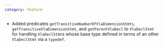 ```yaml
---
category: feature
---
```

* Added predicates `getTransitiveNumberOfVlaDimensionStmts`, `getTransitiveVlaDimensionStmt`, and `getParentVlaDecl` to `VlaDeclStmt` for handling `VlaDeclStmt`s whose base type defined in terms of an other `VlaDeclStmt` via a `typedef`.
